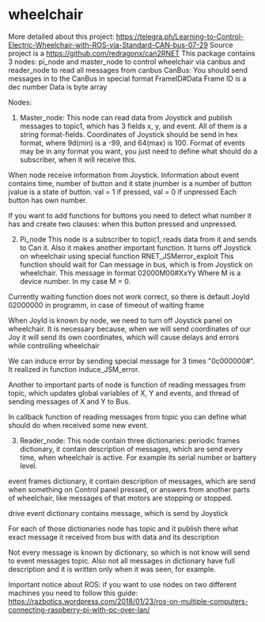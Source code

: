 # wheelchair
More detailed about this project: https://telegra.ph/Learning-to-Control-Electric-Wheelchair-with-ROS-via-Standard-CAN-bus-07-29
Source project is a https://github.com/redragonx/can2RNET
This package contains 3 nodes:
  pi_node and master_node to control wheelchair via canbus
  and reader_node to read all messages from canbus
CanBus:
  You should send messages in to the CanBus in special format FrameID#Data
  Frame ID is a dec number
  Data is byte array
 
 Nodes:
 1. Master_node:
  This node can read data from Joystick and publish messages to topic1, which has 3 fields x, y, and event.
  All of them is a string format-fields.
  Coordinates of Joystick should be send in hex format, where 9d(min) is a -99, and 64(max) is 100.
  Format of events may be in any format you want, you just need to define what should do a subscriber, when it will receive this.
 
  When node receive information from Joystick.
  Information about event contains time, number of button and it state
  jnumber is a number of button
  jvalue is a state of button. val = 1 if pressed, val = 0 if unpressed
  Each button has own number.
 
  If you want to add functions for buttons you need to detect what number it has and create two clauses:
    when this button pressed and unpressed.
    
 2. Pi_node
  This node is a subscriber to topic1, reads data from it and sends to Can it.
  Also it makes another important function. It turns off Joystick on wheelchair using special function RNET_JSMerror_exploit
  This function should wait for Can message in bus, which is from Joystick on wheelchair. This message in format 02000M00#XxYy
  Where M is a device number. In my case M = 0.
 
  Currently waiting function does not work correct, so there is default JoyId 02000000 in programm, in case of timeout of waiting frame
 
  When JoyId is known by node, we need to turn off Joystick panel on wheelchair.
  It is necessary because, when we will send coordinates of our Joy it will send its own coordinates, which will cause delays
  and errors while controlling wheelchair
 
  We can induce error by sending special message for 3 times "0c000000#". It realized in function induce_JSM_error.
 
  Another to important parts of node is function of reading messages from topic, which updates global variables of X, Y and events,
  and thread of sending messages of X and Y to Bus.
 
  In callback function of reading messages from topic you can define what should do when received some new event.
 
  3. Reader_node:
    This node contain three dictionaries:
      periodic frames dictionary, it contain description of messages, which are send every time, when wheelchair is active.
      For example its serial number or battery level.
      
   event frames dictionary, it contain description of messages, which are send when something on Control panel pressed,
      or answers from another parts of wheelchair, like messages of that motors are stopping or stopped.
      
   drive event dictionary contains message, which is send by Joystick
      
   For each of those dictionaries node has topic and it publish there what exact message it received from bus with data
     and its description
     
   Not every message is known by dictionary, so which is not know will send to event messages topic.
     Also not all messages in dictionary have full description and it is written only when it was seen, for example.
     
      
Important notice about ROS:
 if you want to use nodes on two different machines you need to follow this guide:
  https://razbotics.wordpress.com/2018/01/23/ros-on-multiple-computers-connecting-raspberry-pi-with-pc-over-lan/

     
     
     

     
     
     
     
     
     
     
